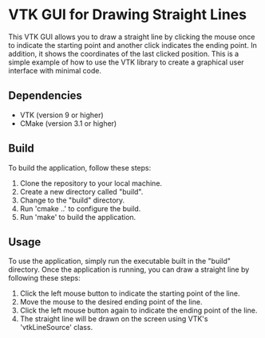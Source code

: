 # VTK GUI for Drawing Straight Lines #
This VTK GUI allows you to draw a straight line by clicking the mouse once to indicate the starting point and another click indicates the ending point. In addition, it shows the coordinates of the last clicked position. This is a simple example of how to use the VTK library to create a graphical user interface with minimal code.

## Dependencies ##
* VTK (version 9 or higher)
* CMake (version 3.1 or higher)

## Build ##
To build the application, follow these steps:

1. Clone the repository to your local machine.
2. Create a new directory called "build".
3. Change to the "build" directory.
4. Run 'cmake ..' to configure the build.
5. Run 'make' to build the application.

## Usage ##
To use the application, simply run the executable built in the "build" directory. Once the application is running, you can draw a straight line by following these steps:

1. Click the left mouse button to indicate the starting point of the line.
2. Move the mouse to the desired ending point of the line.
3. Click the left mouse button again to indicate the ending point of the line.
4. The straight line will be drawn on the screen using VTK's 'vtkLineSource' class.
